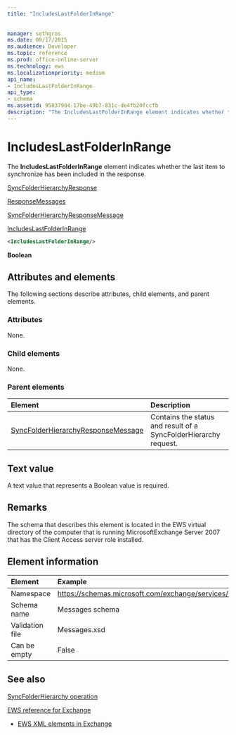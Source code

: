 ```yaml
---
title: "IncludesLastFolderInRange"
 
 
manager: sethgros
ms.date: 09/17/2015
ms.audience: Developer
ms.topic: reference
ms.prod: office-online-server
ms.technology: ews
ms.localizationpriority: medium
api_name:
- IncludesLastFolderInRange
api_type:
- schema
ms.assetid: 95837904-17be-49b7-831c-de4fb20fccfb
description: "The IncludesLastFolderInRange element indicates whether the last item to synchronize has been included in the response."
---
```


# IncludesLastFolderInRange

The **IncludesLastFolderInRange** element indicates whether the last item to synchronize has been included in the response. 
  
[SyncFolderHierarchyResponse](syncfolderhierarchyresponse.md)
  
[ResponseMessages](responsemessages.md)
  
[SyncFolderHierarchyResponseMessage](syncfolderhierarchyresponsemessage.md)
  
[IncludesLastFolderInRange](includeslastfolderinrange.md)
  
```xml
<IncludesLastFolderInRange/>
```

 **Boolean**
## Attributes and elements

The following sections describe attributes, child elements, and parent elements.
  
### Attributes

None.
  
### Child elements

None.
  
### Parent elements

|**Element**|**Description**|
|:-----|:-----|
|[SyncFolderHierarchyResponseMessage](syncfolderhierarchyresponsemessage.md) <br/> |Contains the status and result of a SyncFolderHierarchy request.  <br/> |
   
## Text value

A text value that represents a Boolean value is required.
  
## Remarks

The schema that describes this element is located in the EWS virtual directory of the computer that is running MicrosoftExchange Server 2007 that has the Client Access server role installed.
  
## Element information

| Element | Example |
|:-----|:-----|
|Namespace  <br/> |https://schemas.microsoft.com/exchange/services/2006/messages  <br/> |
|Schema name  <br/> |Messages schema  <br/> |
|Validation file  <br/> |Messages.xsd  <br/> |
|Can be empty  <br/> |False  <br/> |
   
## See also



[SyncFolderHierarchy operation](syncfolderhierarchy-operation.md)


[EWS reference for Exchange](ews-reference-for-exchange.md)
  
- [EWS XML elements in Exchange](ews-xml-elements-in-exchange.md)

